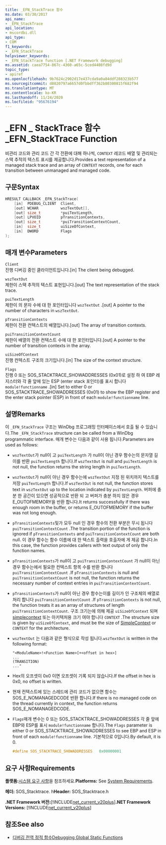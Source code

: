 ```yaml
---
title: _EFN_StackTrace 함수
ms.date: 03/30/2017
api_name:
- _EFN_StackTrace
api_location:
- mscordbi.dll
api_type:
- COM
f1_keywords:
- _EFN_StackTrace
helpviewer_keywords:
- _EFN_StackTrace function [.NET Framework debugging]
ms.assetid: caea7754-867c-4360-a65c-5ced4408fd9d
topic_type:
- apiref
ms.openlocfilehash: 9b7624c2902d17e437cda9a0a84ddf288323b577
ms.sourcegitcommit: d8020797a6657d0fbbdff362b80300815f682f94
ms.translationtype: MT
ms.contentlocale: ko-KR
ms.lasthandoff: 11/24/2020
ms.locfileid: "95676194"
---
```

# <a name="_efn_stacktrace-function"></a><span data-ttu-id="0366d-102">\_EFN \_ StackTrace 함수</span><span class="sxs-lookup"><span data-stu-id="0366d-102">\_EFN\_StackTrace Function</span></span>

<span data-ttu-id="0366d-103">비관리 코드와 관리 코드 간 각 전환에 대해 하나씩, `CONTEXT` 레코드 배열 및 관리되는 스택 추적의 텍스트 표시를 제공합니다.</span><span class="sxs-lookup"><span data-stu-id="0366d-103">Provides a text representation of a managed stack trace and an array of `CONTEXT` records, one for each transition between unmanaged and managed code.</span></span>  
  
## <a name="syntax"></a><span data-ttu-id="0366d-104">구문</span><span class="sxs-lookup"><span data-stu-id="0366d-104">Syntax</span></span>  
  
```cpp  
HRESULT CALLBACK _EFN_StackTrace(  
    [in]  PDEBUG_CLIENT  Client,  
    [out] WCHAR          wszTextOut[],  
    [out] size_t         *puiTextLength,  
    [out] LPVOID         pTransitionContexts,  
    [out] size_t         *puiTransitionContextCount,  
    [in]  size_t         uiSizeOfContext,  
    [in]  DWORD          Flags  
);  
```  
  
## <a name="parameters"></a><span data-ttu-id="0366d-105">매개 변수</span><span class="sxs-lookup"><span data-stu-id="0366d-105">Parameters</span></span>  

 `Client`  
 <span data-ttu-id="0366d-106">진행 디버깅 중인 클라이언트입니다.</span><span class="sxs-lookup"><span data-stu-id="0366d-106">[in] The client being debugged.</span></span>  
  
 `wszTextOut`  
 <span data-ttu-id="0366d-107">제한이 스택 추적의 텍스트 표현입니다.</span><span class="sxs-lookup"><span data-stu-id="0366d-107">[out] The text representation of the stack trace.</span></span>  
  
 `puiTextLength`  
 <span data-ttu-id="0366d-108">제한이 의 문자 수에 대 한 포인터입니다 `wszTextOut` .</span><span class="sxs-lookup"><span data-stu-id="0366d-108">[out] A pointer to the number of characters in `wszTextOut`.</span></span>  
  
 `pTransitionContexts`  
 <span data-ttu-id="0366d-109">제한이 전환 컨텍스트의 배열입니다.</span><span class="sxs-lookup"><span data-stu-id="0366d-109">[out] The array of transition contexts.</span></span>  
  
 `puiTransitionContextCount`  
 <span data-ttu-id="0366d-110">제한이 배열의 전환 컨텍스트 수에 대 한 포인터입니다.</span><span class="sxs-lookup"><span data-stu-id="0366d-110">[out] A pointer to the number of transition contexts in the array.</span></span>  
  
 `uiSizeOfContext`  
 <span data-ttu-id="0366d-111">진행 컨텍스트 구조의 크기입니다.</span><span class="sxs-lookup"><span data-stu-id="0366d-111">[in] The size of the context structure.</span></span>  
  
 `Flags`  
 <span data-ttu-id="0366d-112">진행 0 또는 SOS_STACKTRACE_SHOWADDRESSES (0x01)로 설정 하 여 EBP 레지스터와 각 줄 앞에 있는 ESP (enter stack 포인터)를 표시 합니다 `module!functionname` .</span><span class="sxs-lookup"><span data-stu-id="0366d-112">[in] Set to either 0 or SOS_STACKTRACE_SHOWADDRESSES (0x01) to show the EBP register and the enter stack pointer (ESP) in front of each `module!functionname` line.</span></span>  
  
## <a name="remarks"></a><span data-ttu-id="0366d-113">설명</span><span class="sxs-lookup"><span data-stu-id="0366d-113">Remarks</span></span>  

 <span data-ttu-id="0366d-114">이 `_EFN_StackTrace` 구조는 WinDbg 프로그래밍 인터페이스에서 호출 될 수 있습니다.</span><span class="sxs-lookup"><span data-stu-id="0366d-114">The `_EFN_StackTrace` structure can be called from a WinDbg programmatic interface.</span></span> <span data-ttu-id="0366d-115">매개 변수는 다음과 같이 사용 됩니다.</span><span class="sxs-lookup"><span data-stu-id="0366d-115">Parameters are used as follows:</span></span>  
  
- <span data-ttu-id="0366d-116">`wszTextOut`가 null이 고 `puiTextLength` 가 null이 아닌 경우 함수는의 문자열 길이를 반환 `puiTextLength` 합니다.</span><span class="sxs-lookup"><span data-stu-id="0366d-116">If `wszTextOut` is null and `puiTextLength` is not null, the function returns the string length in `puiTextLength`.</span></span>  
  
- <span data-ttu-id="0366d-117">`wszTextOut`가 null이 아닌 경우 함수는에 `wszTextOut` 지정 된 위치까지 텍스트를 저장 `puiTextLength` 합니다.</span><span class="sxs-lookup"><span data-stu-id="0366d-117">If `wszTextOut` is not null, the function stores text in `wszTextOut` up to the location indicated by `puiTextLength`.</span></span> <span data-ttu-id="0366d-118">버퍼에 충분 한 공간이 있으면 성공적으로 반환 되 고 버퍼가 충분 하지 않은 경우 E_OUTOFMEMORY을 반환 합니다.</span><span class="sxs-lookup"><span data-stu-id="0366d-118">It returns successfully if there was enough room in the buffer, or returns E_OUTOFMEMORY if the buffer was not long enough.</span></span>  
  
- <span data-ttu-id="0366d-119">`pTransitionContexts`및가 모두 null 인 경우 함수의 전환 부분은 무시 됩니다 `puiTransitionContextCount` .</span><span class="sxs-lookup"><span data-stu-id="0366d-119">The transition portion of the function is ignored if `pTransitionContexts` and `puiTransitionContextCount` are both null.</span></span> <span data-ttu-id="0366d-120">이 경우 함수는 함수 이름에 대 한 텍스트 출력을 호출자에 게 제공 합니다.</span><span class="sxs-lookup"><span data-stu-id="0366d-120">In this case, the function provides callers with text output of only the function names.</span></span>  
  
- <span data-ttu-id="0366d-121">`pTransitionContexts`가 null이 고 `puiTransitionContextCount` 가 null이 아닌 경우 함수는에서 필요한 컨텍스트 항목 수를 반환 합니다 `puiTransitionContextCount` .</span><span class="sxs-lookup"><span data-stu-id="0366d-121">If `pTransitionContexts` is null and `puiTransitionContextCount` is not null, the function returns the necessary number of context entries in `puiTransitionContextCount`.</span></span>  
  
- <span data-ttu-id="0366d-122">`pTransitionContexts`가 null이 아닌 경우 함수는이를 길이가 인 구조체의 배열로 처리 합니다 `puiTransitionContextCount` .</span><span class="sxs-lookup"><span data-stu-id="0366d-122">If `pTransitionContexts` is not null, the function treats it as an array of structures of length `puiTransitionContextCount`.</span></span> <span data-ttu-id="0366d-123">구조 크기는에 의해 제공 `uiSizeOfContext` 되며 [simplecontext](stacktrace-simplecontext-structure.md) 또는 아키텍처용 크기 여야 합니다 `CONTEXT` .</span><span class="sxs-lookup"><span data-stu-id="0366d-123">The structure size is given by `uiSizeOfContext`, and must be the size of [SimpleContext](stacktrace-simplecontext-structure.md) or `CONTEXT` for the architecture.</span></span>  
  
- <span data-ttu-id="0366d-124">`wszTextOut` 는 다음과 같은 형식으로 작성 됩니다.</span><span class="sxs-lookup"><span data-stu-id="0366d-124">`wszTextOut` is written in the following format:</span></span>  
  
    ```output  
    "<ModuleName>!<Function Name>[+<offset in hex>]  
    ...  
    (TRANSITION)  
    ..."  
    ```  
  
- <span data-ttu-id="0366d-125">Hex의 오프셋이 0x0 이면 오프셋이 기록 되지 않습니다.</span><span class="sxs-lookup"><span data-stu-id="0366d-125">If the offset in hex is 0x0, no offset is written.</span></span>  
  
- <span data-ttu-id="0366d-126">현재 컨텍스트에 있는 스레드에 관리 코드가 없으면 함수는 SOS_E_NOMANAGEDCODE 반환 합니다.</span><span class="sxs-lookup"><span data-stu-id="0366d-126">If there is no managed code on the thread currently in context, the function returns SOS_E_NOMANAGEDCODE.</span></span>  
  
- <span data-ttu-id="0366d-127">`Flags`매개 변수는 0 또는 SOS_STACKTRACE_SHOWADDRESSES 각 줄 앞에 EBP와 ESP를 표시 `module!functionname` 합니다.</span><span class="sxs-lookup"><span data-stu-id="0366d-127">The `Flags` parameter is either 0 or SOS_STACKTRACE_SHOWADDRESSES to see EBP and ESP in front of each `module!functionname` line.</span></span> <span data-ttu-id="0366d-128">기본적으로 0입니다.</span><span class="sxs-lookup"><span data-stu-id="0366d-128">By default, it is 0.</span></span>  
  
    ```cpp  
    #define SOS_STACKTRACE_SHOWADDRESSES   0x00000001  
    ```  
  
## <a name="requirements"></a><span data-ttu-id="0366d-129">요구 사항</span><span class="sxs-lookup"><span data-stu-id="0366d-129">Requirements</span></span>  

 <span data-ttu-id="0366d-130">**플랫폼:**[시스템 요구 사항](../../get-started/system-requirements.md)을 참조하세요.</span><span class="sxs-lookup"><span data-stu-id="0366d-130">**Platforms:** See [System Requirements](../../get-started/system-requirements.md).</span></span>  
  
 <span data-ttu-id="0366d-131">**헤더:** SOS_Stacktrace. h</span><span class="sxs-lookup"><span data-stu-id="0366d-131">**Header:** SOS_Stacktrace.h</span></span>  
  
 <span data-ttu-id="0366d-132">**.NET Framework 버전:**[!INCLUDE[net_current_v20plus](../../../../includes/net-current-v20plus-md.md)]</span><span class="sxs-lookup"><span data-stu-id="0366d-132">**.NET Framework Versions:** [!INCLUDE[net_current_v20plus](../../../../includes/net-current-v20plus-md.md)]</span></span>  
  
## <a name="see-also"></a><span data-ttu-id="0366d-133">참조</span><span class="sxs-lookup"><span data-stu-id="0366d-133">See also</span></span>

- [<span data-ttu-id="0366d-134">디버깅 전역 정적 함수</span><span class="sxs-lookup"><span data-stu-id="0366d-134">Debugging Global Static Functions</span></span>](debugging-global-static-functions.md)
